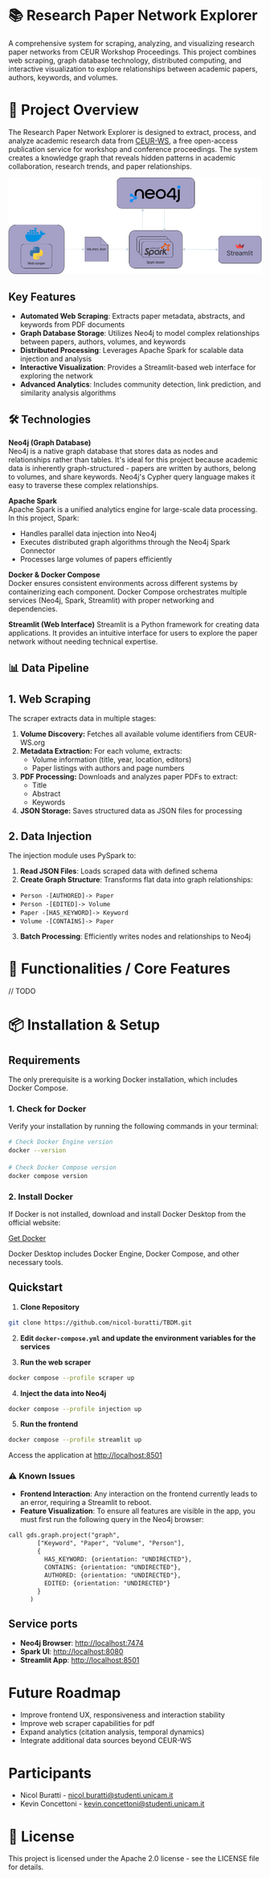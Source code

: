 # 📚 Research Paper Network Explorer
A comprehensive system for scraping, analyzing, and visualizing research paper networks from CEUR Workshop Proceedings. This project combines web scraping, graph database technology, distributed computing, and interactive visualization to explore relationships between academic papers, authors, keywords, and volumes.

# 🎯 Project Overview
The Research Paper Network Explorer is designed to extract, process, and analyze academic research data from [CEUR-WS](www.CEUR-WS.org), a free open-access publication service for workshop and conference proceedings. The system creates a knowledge graph that reveals hidden patterns in academic collaboration, research trends, and paper relationships.

![Structure of the project.](images/architecture.png)

## Key Features
- **Automated Web Scraping**: Extracts paper metadata, abstracts, and keywords from PDF documents
- **Graph Database Storage**: Utilizes Neo4j to model complex relationships between papers, authors, volumes, and keywords
- **Distributed Processing**: Leverages Apache Spark for scalable data injection and analysis
- **Interactive Visualization**: Provides a Streamlit-based web interface for exploring the network
- **Advanced Analytics**: Includes community detection, link prediction, and similarity analysis algorithms

## 🛠️ Technologies
**Neo4j (Graph Database)**  
Neo4j is a native graph database that stores data as nodes and relationships rather than tables. It's ideal for this project because academic data is inherently graph-structured - papers are written by authors, belong to volumes, and share keywords. Neo4j's Cypher query language makes it easy to traverse these complex relationships.

**Apache Spark**  
Apache Spark is a unified analytics engine for large-scale data processing. In this project, Spark:

- Handles parallel data injection into Neo4j
- Executes distributed graph algorithms through the Neo4j Spark Connector
- Processes large volumes of papers efficiently

**Docker & Docker Compose**  
Docker ensures consistent environments across different systems by containerizing each component. Docker Compose orchestrates multiple services (Neo4j, Spark, Streamlit) with proper networking and dependencies.

**Streamlit (Web Interface)**
Streamlit is a Python framework for creating data applications. It provides an intuitive interface for users to explore the paper network without needing technical expertise.

## 📊 Data Pipeline
## 1. Web Scraping  
The scraper extracts data in multiple stages:

1. **Volume Discovery:** Fetches all available volume identifiers from CEUR-WS.org
2. **Metadata Extraction:** For each volume, extracts:
   - Volume information (title, year, location, editors)
   - Paper listings with authors and page numbers
3. **PDF Processing:** Downloads and analyzes paper PDFs to extract:
   - Title
   - Abstract
   - Keywords
4. **JSON Storage:** Saves structured data as JSON files for processing

## 2. Data Injection  
The injection module uses PySpark to:  
1. **Read JSON Files**: Loads scraped data with defined schema
2. **Create Graph Structure**: Transforms flat data into graph relationships:  
  - `Person -[AUTHORED]-> Paper`
  - `Person -[EDITED]-> Volume`
  - `Paper -[HAS_KEYWORD]-> Keyword`
  - `Volume -[CONTAINS]-> Paper`
    
3. **Batch Processing**: Efficiently writes nodes and relationships to Neo4j

# 🚀 Functionalities / Core Features

// TODO

# 📦 Installation & Setup
## Requirements

The only prerequisite is a working Docker installation, which includes Docker Compose.

### 1. Check for Docker

Verify your installation by running the following commands in your terminal:

```bash
# Check Docker Engine version
docker --version

# Check Docker Compose version
docker compose version
```

### 2. Install Docker
If Docker is not installed, download and install Docker Desktop from the official website:

[Get Docker](https://www.docker.com/products/docker-desktop/?utm_source=chatgpt.com)

Docker Desktop includes Docker Engine, Docker Compose, and other necessary tools.

## Quickstart
  1. **Clone Repository**
  ```bash
  git clone https://github.com/nicol-buratti/TBDM.git
  ```
  2. **Edit `docker-compose.yml` and update the environment variables for the services**

  3. **Run the web scraper**
  ```bash
  docker compose --profile scraper up
  ```

  4. **Inject the data into Neo4j**
  ```bash
  docker compose --profile injection up
  ```

  5. **Run the frontend**
  ```bash
  docker compose --profile streamlit up
  ```
Access the application at [http://localhost:8501](http://localhost:8501)

### ⚠️ Known Issues

- **Frontend Interaction**: Any interaction on the frontend currently leads to an error, requiring a Streamlit to reboot.
- **Feature Visualization**: To ensure all features are visible in the app, you must first run the following query in the Neo4j browser:
```cypher
call gds.graph.project("graph",
        ["Keyword", "Paper", "Volume", "Person"],
        {
          HAS_KEYWORD: {orientation: "UNDIRECTED"},
          CONTAINS: {orientation: "UNDIRECTED"},
          AUTHORED: {orientation: "UNDIRECTED"},
          EDITED: {orientation: "UNDIRECTED"}
        }
      )
```

## Service ports
- **Neo4j Browser**: [http://localhost:7474](http://localhost:7474)
- **Spark UI**: [http://localhost:8080](http://localhost:8080)
- **Streamlit App**: [http://localhost:8501](http://localhost:8501)

# Future Roadmap

- Improve frontend UX, responsiveness and interaction stability
- Improve web scraper capabilities for pdf
- Expand analytics (citation analysis, temporal dynamics)
- Integrate additional data sources beyond CEUR-WS

# Participants

- Nicol Buratti - nicol.buratti@studenti.unicam.it
- Kevin Concettoni - kevin.concettoni@studenti.unicam.it

# 📄 License 
This project is licensed under the Apache 2.0 license - see the LICENSE file for details.
